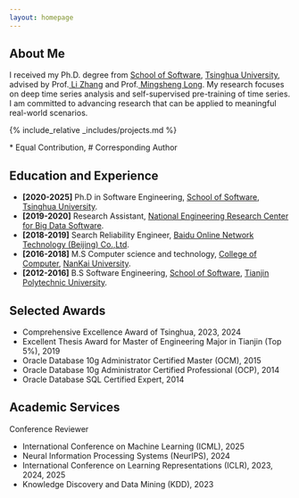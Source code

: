 ```yaml
---
layout: homepage
---
```


## About Me

I received my Ph.D. degree from <a href="https://www.thss.tsinghua.edu.cn/" target="_blank"> School of Software</a>, <a href="https://www.tsinghua.edu.cn/" target="_blank"> Tsinghua University</a>, advised by Prof.<a href="https://www.thss.tsinghua.edu.cn/faculty/zhangli.htm" target="_blank"> Li Zhang</a> and Prof.<a href="https://www.thss.tsinghua.edu.cn/faculty/longmingsheng.htm" target="_blank"> Mingsheng Long</a>. ​My research focuses on deep time series analysis and self-supervised pre-training of time series. I am committed to advancing research that can be applied to meaningful real-world scenarios.

{% include_relative _includes/projects.md %}

\* Equal Contribution, # Corresponding Author

## Education and Experience

- **[2020-2025]** Ph.D in Software Engineering, <a href="https://www.thss.tsinghua.edu.cn" target="_blank"> School of Software</a>, <a href="https://www.tsinghua.edu.cn/en" target="_blank"> Tsinghua University</a>.
- **[2019-2020]** Research Assistant, <a href="https://nercbds.tsinghua.edu.cn/index.html" target="_blank">National Engineering Research Center for Big Data Software</a>.
- **[2018-2019]** Search Reliability Engineer, <a href="https://en.wikipedia.org/wiki/Baidu" target="_blank">Baidu Online Network Technology (Beijing) Co.,Ltd</a>.
- **[2016-2018]** M.S Computer science and technology, <a href="https://cc.nankai.edu.cn" target="_blank">College of Computer</a>, <a href="https://www.nankai.edu.cn" target="_blank">NanKai University</a>.
- **[2012-2016]** B.S Software Engineering, <a href="https://ss.tiangong.edu.cn" target="_blank">School of Software<a>, <a href="https://www.tiangong.edu.cn/main.htm" target="_blank">Tianjin Polytechnic University</a>.

## Selected Awards

- Comprehensive Excellence Award of Tsinghua, 2023, 2024
- Excellent Thesis Award for Master of Engineering Major in Tianjin (Top 5%), 2019
- Oracle Database 10g Administrator Certified Master (OCM), 2015
- Oracle Database 10g Administrator Certified Professional (OCP), 2014
- Oracle Database SQL Certified Expert, 2014


## Academic Services

Conference Reviewer
- International Conference on Machine Learning (ICML), 2025
- Neural Information Processing Systems (NeurIPS), 2024
- International Conference on Learning Representations (ICLR), 2023, 2024, 2025
- Knowledge Discovery and Data Mining (KDD), 2023


<!-- ## Visitor Map

<script type="text/javascript" src="//rf.revolvermaps.com/0/0/6.js?i=54e0ojatafc&amp;m=7&amp;c=e63100&amp;cr1=ffffff&amp;f=arial&amp;l=0&amp;bv=90&amp;lx=-420&amp;ly=420&amp;hi=20&amp;he=7&amp;hc=a8ddff&amp;rs=80" async="async"></script> -->
